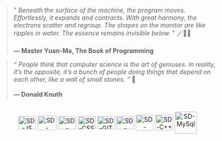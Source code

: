 
> " _Beneath the surface of the machine, the program moves. Effortlessly, it expands and contracts. With great harmony, the electrons scatter and regroup. The shapes on the monitor are like ripples in water. The essence remains invisible below._ " 🪄💫🌙
<br><br>**— Master Yuan-Ma, The Book of Programming**

>_“ People think that computer science is the art of geniuses. In reality, it’s the opposite, it’s a bunch of people doing things that depend on each other, like a wall of small stones. ”_ 🌱<br><br>**— Donald Knuth** 

<div align="center" style="display:inline_block">
  <br> 
  <img align="center" alt="SD-JS" height="30" width="40" src="https://cdn.jsdelivr.net/gh/devicons/devicon@latest/icons/javascript/javascript-original.svg">
  <img align="center" alt="SD-Python" height="33" width="43" src="https://cdn.jsdelivr.net/gh/devicons/devicon@latest/icons/python/python-original.svg">
  <img align="center" alt="SD-HTML" height="30" width="40" src="https://cdn.jsdelivr.net/gh/devicons/devicon@latest/icons/html5/html5-original.svg">
  <img align="center" alt="SD-CSS" height="30" width="40" src="https://cdn.jsdelivr.net/gh/devicons/devicon@latest/icons/css3/css3-original.svg">
  <img align="center" alt="SD-GIT" height="30" width="40" src="https://cdn.jsdelivr.net/gh/devicons/devicon@latest/icons/git/git-original.svg">
  <img align="center" alt="SD-node.js" height="30" width="40" src="https://cdn.jsdelivr.net/gh/devicons/devicon@latest/icons/nodejs/nodejs-original.svg">
  <img align="center" alt="SD-mongoDB" height="36" width="40" src="https://cdn.jsdelivr.net/gh/devicons/devicon@latest/icons/mongodb/mongodb-original.svg">
  <img align="center" alt="SD-C++" height="36" width="40" src="https://cdn.jsdelivr.net/gh/devicons/devicon@latest/icons/cplusplus/cplusplus-original.svg">
  <img align="center" alt="SD-MySql" height="50" width="50" src="https://cdn.jsdelivr.net/gh/devicons/devicon@latest/icons/mysql/mysql-original-wordmark.svg">
</div> 
<div align="center" width="99" height="99">
  
</div>

